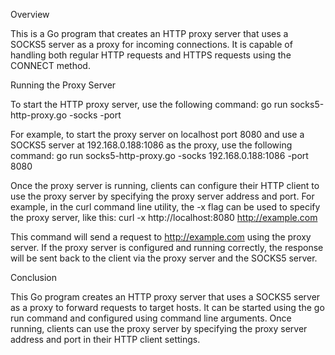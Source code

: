 Overview

This is a Go program that creates an HTTP proxy server that uses a SOCKS5 server as a proxy for incoming connections. It is capable of handling both regular HTTP requests and HTTPS requests using the CONNECT method.

Running the Proxy Server

To start the HTTP proxy server, use the following command:
go run socks5-http-proxy.go -socks <socks-server-address> -port <proxy-server-port>

For example, to start the proxy server on localhost port 8080 and use a SOCKS5 server at 192.168.0.188:1086 as the proxy, use the following command:
go run socks5-http-proxy.go -socks 192.168.0.188:1086 -port 8080

Once the proxy server is running, clients can configure their HTTP client to use the proxy server by specifying the proxy server address and port. For example, in the curl command line utility, the -x flag can be used to specify the proxy server, like this:
curl -x http://localhost:8080 http://example.com

This command will send a request to http://example.com using the proxy server. If the proxy server is configured and running correctly, the response will be sent back to the client via the proxy server and the SOCKS5 server.

Conclusion

This Go program creates an HTTP proxy server that uses a SOCKS5 server as a proxy to forward requests to target hosts. It can be started using the go run command and configured using command line arguments. Once running, clients can use the proxy server by specifying the proxy server address and port in their HTTP client settings.
